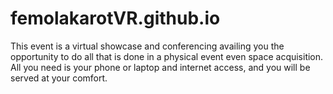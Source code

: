 # femolakarotVR.github.io
This event is a virtual showcase and conferencing availing you the opportunity to do all that is done in a physical event even space acquisition. All you need is your phone or laptop and internet access, and you will be served at your comfort.
